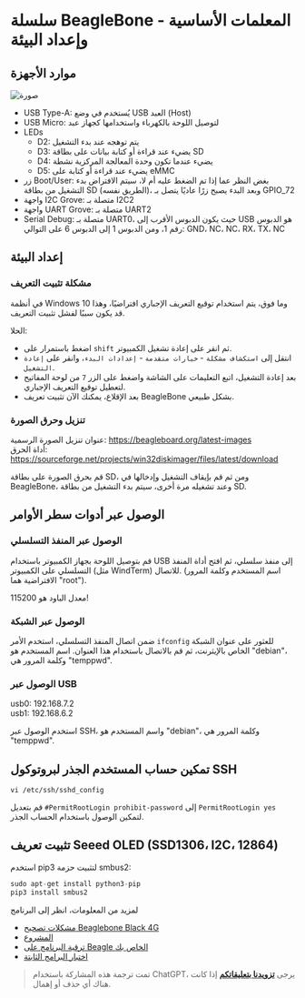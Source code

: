 # سلسلة BeagleBone - المعلمات الأساسية وإعداد البيئة

## موارد الأجهزة

![صورة](https://img.wiki-power.com/d/wiki-media/img/20211008090724.png)

- USB Type-A: يُستخدم في وضع USB العبد (Host)
- USB Micro: لتوصيل اللوحة بالكهرباء واستخدامها كجهاز عبد
- LEDs
  - D2: يتم توهجه عند بدء التشغيل
  - D3: يضيء عند قراءة أو كتابة بيانات على بطاقة SD
  - D4: يضيء عندما تكون وحدة المعالجة المركزية نشطة
  - D5: يضيء عند قراءة أو كتابة على eMMC
- زر Boot/User: بغض النظر عما إذا تم الضغط عليه أم لا، سيتم الافتراض بدء التشغيل من بطاقة SD (الطريق نفسه)، وبعد البدء يصبح زرًا عاديًا يتصل بـ GPIO_72
- واجهة I2C Grove: متصلة بـ I2C2
- واجهة UART Grove: متصلة بـ UART2
- Serial Debug: متصلة بـ UART0، حيث يكون الدبوس الأقرب إلى USB هو الدبوس رقم 1، ومن الدبوس 1 إلى الدبوس 6 على التوالي: GND، NC، NC، RX، TX، NC

## إعداد البيئة

### مشكلة تثبيت التعريف

في أنظمة Windows 10 وما فوق، يتم استخدام توقيع التعريف الإجباري افتراضيًا، وهذا قد يكون سببًا لفشل تثبيت التعريف.

الحلا:

- اضغط باستمرار على `shift` ثم انقر على إعادة تشغيل الكمبيوتر.
- انتقل إلى `استكشاف مشكلة` - `خيارات متقدمة` - `إعدادات البدء`، وانقر على `إعادة التشغيل`.
- بعد إعادة التشغيل، اتبع التعليمات على الشاشة واضغط على الزر `7` من لوحة المفاتيح لتعطيل توقيع التعريف الإجباري.
- بعد الإقلاع، يمكنك الآن تثبيت تعريف BeagleBone بشكل طبيعي.

### تنزيل وحرق الصورة

عنوان تنزيل الصورة الرسمية: https://beagleboard.org/latest-images  
أداة الحرق: https://sourceforge.net/projects/win32diskimager/files/latest/download

قم بحرق الصورة على بطاقة SD، ومن ثم قم بإيقاف التشغيل وإدخالها في BeagleBone، وعند تشغيله مرة أخرى، سيتم بدء التشغيل من بطاقة SD.

## الوصول عبر أدوات سطر الأوامر

### الوصول عبر المنفذ التسلسلي

قم بتوصيل اللوحة بجهاز الكمبيوتر باستخدام USB إلى منفذ سلسلي، ثم افتح أداة المنفذ التسلسلي على الكمبيوتر (مثل WindTerm) للاتصال. (اسم المستخدم وكلمة المرور الافتراضية هما "root").

معدل الباود هو 115200!

### الوصول عبر الشبكة

ضمن اتصال المنفذ التسلسلي، استخدم الأمر `ifconfig` للعثور على عنوان الشبكة الخاص بالإيثرنت، ثم قم بالاتصال باستخدام هذا العنوان. اسم المستخدم هو "debian"، وكلمة المرور هي "temppwd".

### الوصول عبر USB

usb0: 192.168.7.2  
usb1: 192.168.6.2

استخدم الوصول عبر SSH، واسم المستخدم هو "debian"، وكلمة المرور هي "temppwd".

## تمكين حساب المستخدم الجذر لبروتوكول SSH

```shell
vi /etc/ssh/sshd_config
```

قم بتعديل `#PermitRootLogin prohibit-password` إلى `PermitRootLogin yes` لتمكين الوصول باستخدام الحساب الجذر.

## تثبيت تعريف Seeed OLED (SSD1306، I2C، 12864)

استخدم pip3 لتثبيت حزمة smbus2:

```py
sudo apt-get install python3-pip
pip3 install smbus2
```

لمزيد من المعلومات، انظر إلى البرنامج

- [مشكلات تصحيح Beaglebone Black 4G](https://blog.csdn.net/qq_32543253/article/details/53536266)
- [المشروع](https://beagleboard.org/p)
- [ترقية البرنامج على Beagle الخاص بك](https://beagleboard.org/upgrade#connect)
- [اختبار البرامج الثابتة](http://plm.seeedstudio.com.cn:9002/Windchill/app/#ptc1/tcomp/infoPage?oid=VR%3Awt.doc.WTDocument%3A30844361&u8=1)

> تمت ترجمة هذه المشاركة باستخدام ChatGPT، يرجى [**تزويدنا بتعليقاتكم**](https://github.com/linyuxuanlin/Wiki_MkDocs/issues/new) إذا كانت هناك أي حذف أو إهمال.
